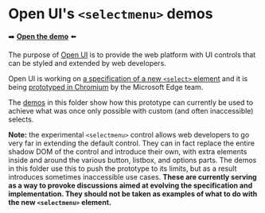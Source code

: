 # Open UI's `<selectmenu>` demos

➡️ **[Open the demo](https://microsoftedge.github.io/Demos/selectmenu/)** ⬅️

The purpose of [Open UI](https://open-ui.org/) is to provide the web platform with UI controls that can be styled and extended by web developers.

Open UI is working on [a specification of a new `<select>` element]([[https://open-ui.org/components/select](https://open-ui.org/components/selectmenu/)](https://open-ui.org/components/selectmenu/)) and it is being [prototyped in Chromium](https://chromestatus.com/feature/5737365999976448) by the Microsoft Edge team.

The [demos](https://microsoftedge.github.io/Demos/selectmenu/) in this folder show how this prototype can currently be used to achieve what was once only possible with custom (and often inaccessible) selects.

**Note:** the experimental `<selectmenu>` control allows web developers to go very far in extending the default control. They can in fact replace the entire shadow DOM of the control and introduce their own, with extra elements inside and around the various button, listbox, and options parts. The demos in this folder use this to push the prototype to its limits, but as a result introduces sometimes inaccessible use cases. **These are currently serving as a way to provoke discussions aimed at evolving the specification and implementation. They should not be taken as examples of what to do with the new `<selectmenu>` element.**
